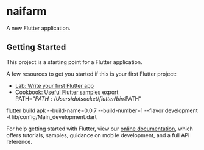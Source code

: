 # naifarm

A new Flutter application.

## Getting Started

This project is a starting point for a Flutter application.

A few resources to get you started if this is your first Flutter project:

- [Lab: Write your first Flutter app](https://flutter.dev/docs/get-started/codelab)
- [Cookbook: Useful Flutter samples](https://flutter.dev/docs/cookbook)
export PATH="$PATH:/Users/dotsocket/flutter/bin:$PATH"

flutter build apk   --build-name=0.0.7 --build-number=1 --flavor development  -t lib/config/Main_development.dart


For help getting started with Flutter, view our
[online documentation](https://flutter.dev/docs), which offers tutorials,
samples, guidance on mobile development, and a full API reference.
